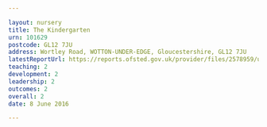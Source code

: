 ```yaml
---

layout: nursery
title: The Kindergarten
urn: 101629
postcode: GL12 7JU
address: Wortley Road, WOTTON-UNDER-EDGE, Gloucestershire, GL12 7JU
latestReportUrl: https://reports.ofsted.gov.uk/provider/files/2578959/urn/101629.pdf
teaching: 2
development: 2
leadership: 2
outcomes: 2
overall: 2
date: 8 June 2016

---
```

